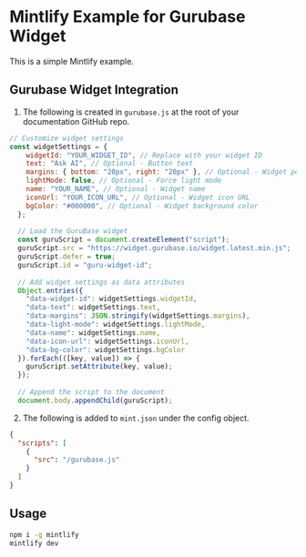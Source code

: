 # Mintlify Example for Gurubase Widget

This is a simple Mintlify example.

## Gurubase Widget Integration

1. The following is created in `gurubase.js` at the root of your documentation GitHub repo.

```js
// Customize widget settings
const widgetSettings = {
    widgetId: "YOUR_WIDGET_ID", // Replace with your widget ID
    text: "Ask AI", // Optional - Button text
    margins: { bottom: "20px", right: "20px" }, // Optional - Widget positioning
    lightMode: false, // Optional - Force light mode
    name: "YOUR_NAME", // Optional - Widget name
    iconUrl: "YOUR_ICON_URL", // Optional - Widget icon URL
    bgColor: "#000000", // Optional - Widget background color
  };
  
  // Load the GuruBase widget
  const guruScript = document.createElement("script");
  guruScript.src = "https://widget.gurubase.io/widget.latest.min.js";
  guruScript.defer = true;
  guruScript.id = "guru-widget-id";
  
  // Add widget settings as data attributes
  Object.entries({
    "data-widget-id": widgetSettings.widgetId,
    "data-text": widgetSettings.text,
    "data-margins": JSON.stringify(widgetSettings.margins),
    "data-light-mode": widgetSettings.lightMode,
    "data-name": widgetSettings.name,
    "data-icon-url": widgetSettings.iconUrl,
    "data-bg-color": widgetSettings.bgColor
  }).forEach(([key, value]) => {
    guruScript.setAttribute(key, value);
  });
  
  // Append the script to the document
  document.body.appendChild(guruScript);
```

2. The following is added to `mint.json` under the config object.

```json
{
  "scripts": [
    {
      "src": "/gurubase.js"
    }
  ]
}
```

## Usage

```bash
npm i -g mintlify
mintlify dev
```